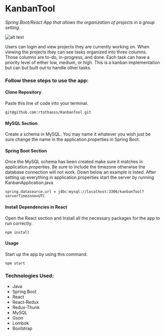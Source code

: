 # KanbanTool
*Spring Boot/React App that allows the organization of projects in a group setting.*

![alt text](https://media.giphy.com/media/YnqrOIwolrod6LC8ga/giphy.gif 'Kanban Tool in Action')

Users can login and view projects they are currently working on. When viewing the projects they can see tasks organized into three columns. Those columns are to-do, in-progress, and done. Each task can have a priority level of either low, medium, or high. This is a kanban implementation but can but built out to handle other tasks.

### Follow these steps to use the app:

#### Clone Repository
Paste this line of code into your terminal.

`` git@github.com:rtothaoss/KanbanTool.git ``



#### MySQL Section

Create a schema in MySQL. You may name it whatever you wish just be sure change the name in the application.properties in Spring Boot.



#### Spring Boot Section

Once the MySQL schema has been created make sure it matches in application.properties. Be sure to include the timezone otherwise the database connection will not work. Down below an example is listed. After setting up everything in application.properties start the server by running KanbanApplication.java

`` spring.datasource.url = jdbc:mysql://localhost:3306/kanbanTool?serverTimezone=UTC ``


#### Install Dependencies in React
Open the React section and Install all the necessary packages for the app to run correctly.

`` npm install ``

#### Usage 
Start up the app by using this command.

`` npm start ``

### Technologies Used:
* Java
* Spring Boot
* React
* React-Redux
* Redux-Thunk
* MySQL
* Gson
* Lombok
* Bootstrap


